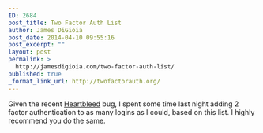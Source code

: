 ```yaml
---
ID: 2684
post_title: Two Factor Auth List
author: James DiGioia
post_date: 2014-04-10 09:55:16
post_excerpt: ""
layout: post
permalink: >
  http://jamesdigioia.com/two-factor-auth-list/
published: true
_format_link_url: http://twofactorauth.org/
---
```

Given the recent [Heartbleed][1] bug, I spent some time last night adding 2 factor authentication to as many logins as I could, based on this list. I highly recommend you do the same.

 [1]: http://heartbleed.com/